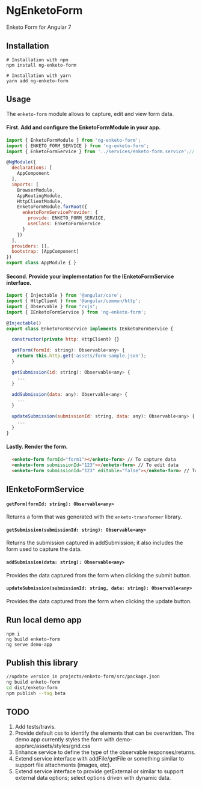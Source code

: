 # NgEnketoForm

Enketo Form for Angular 7


## Installation

```
# Installation with npm
npm install ng-enketo-form

# Installation with yarn
yarn add ng-enketo-form
```

## Usage

The `enketo-form` module allows to capture, edit and view form data.

#### First. Add and configure the EnketoFormModule in your app.

```js
import { EnketoFormModule } from 'ng-enketo-form';
import { ENKETO_FORM_SERVICE } from 'ng-enketo-form';
import { EnketoFormService } from '../services/enketo-form.service';// your service

@NgModule({
  declarations: [
    AppComponent
  ],
  imports: [
    BrowserModule,
    AppRoutingModule,
    HttpClientModule,
    EnketoFormModule.forRoot({
      enketoFormServiceProvider: {
        provide: ENKETO_FORM_SERVICE,
        useClass: EnketoFormService
      }
    })
  ],
  providers: [],
  bootstrap: [AppComponent]
})
export class AppModule { }
```

#### Second. Provide your implementation for the IEnketoFormService interface.
```js
import { Injectable } from '@angular/core';
import { HttpClient } from '@angular/common/http';
import { Observable } from "rxjs";
import { IEnketoFormService } from 'ng-enketo-form';

@Injectable()
export class EnketoFormService implements IEnketoFormService {

  constructor(private http: HttpClient) {}

  getForm(formId: string): Observable<any> {
    return this.http.get('assets/form-sample.json');
  }

  getSubmission(id: string): Observable<any> {
    ...
  }

  addSubmission(data: any): Observable<any> {
    ...
  }

  updateSubmission(submissionId: string, data: any): Observable<any> {
    ...
  }
}
```

#### Lastly. Render the form.

```html
  <enketo-form formId="form1"></enketo-form> // To capture data
  <enketo-form submissionId="123"></enketo-form> // To edit data
  <enketo-form submissionId="123" editable="false"></enketo-form> // To view submission (read only)
```

## IEnketoFormService

#### `getForm(formId: string): Observable<any>`
Returns a form that was generated with the `enketo-transformer` library.

#### `getSubmission(submissionId: string): Observable<any>`
Returns the submission captured in addSubmission; it also includes the form used to capture the data.

#### `addSubmission(data: string): Observable<any>`
Provides the data captured from the form when clicking the submit button.

#### `updateSubmission(submissionId: string, data: string): Observable<any>`
Provides the data captured from the form when clicking the update button.

## Run local demo app
```
npm i
ng build enketo-form
ng serve demo-app
```

## Publish this library
```sh
//update version in projects/enketo-form/src/package.json
ng build enketo-form
cd dist/enketo-form
npm publish --tag beta
```

## TODO
1. Add tests/travis.
2. Provide default css to identify the elements that can be overwritten. The demo app currently styles the form with demo-app/src/assets/styles/grid.css
3. Enhance service to define the type of the observable responses/returns.
4. Extend service interface with addFile/getFile or something similar to support file attachments (images, etc).
5. Extend service interface to provide getExternal or similar to support external data options; select options driven with dynamic data.
